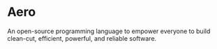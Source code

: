 # Aero

An open-source programming language to empower everyone to build clean-cut, efficient, powerful, and reliable software.


